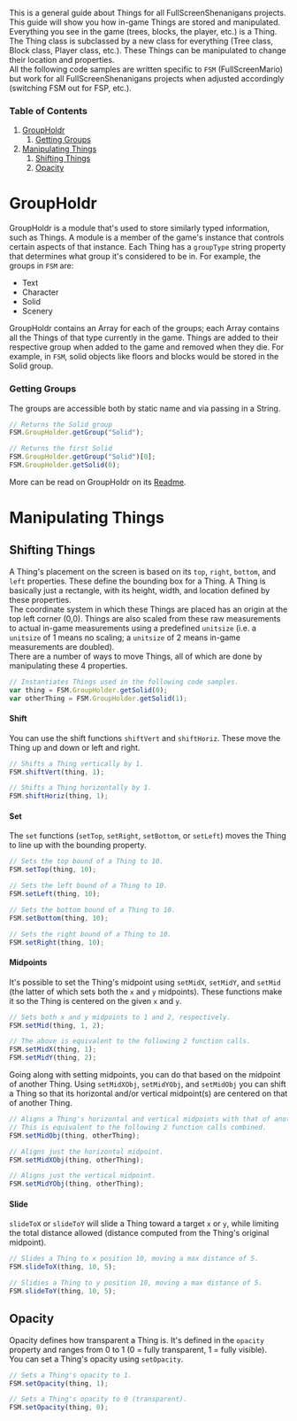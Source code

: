 This is a general guide about Things for all FullScreenShenanigans projects. This guide will show you how in-game Things are stored and manipulated. Everything you see in the game (trees, blocks, the player, etc.) is a Thing.  
The Thing class is subclassed by a new class for everything (Tree class, Block class, Player class, etc.). These Things can be manipulated to change their location and properties.  
All the following code samples are written specific to `FSM` (FullScreenMario) but work for all FullScreenShenanigans projects when adjusted accordingly (switching FSM out for FSP, etc.).  
  
### Table of Contents  
1. [GroupHoldr](#groupholdr)
    1. [Getting Groups](#getting-groups)
2. [Manipulating Things](#manipulating-things)
    1. [Shifting Things](#shifting-things)
    2. [Opacity](#opacity)

# GroupHoldr  

GroupHoldr is a module that's used to store similarly typed information, such as Things. A module is a member of the game's instance that controls certain aspects of that instance. Each Thing has a `groupType` string property that determines what group it's considered to be in. For example, the groups in `FSM` are:

* Text
* Character
* Solid
* Scenery 

GroupHoldr contains an Array for each of the groups; each Array contains all the Things of that type currently in the game. Things are added to their respective group when added to the game and removed when they die. For example, in `FSM`, solid objects like floors and blocks would be stored in the Solid group. 

### Getting Groups  
The groups are accessible both by static name and via passing in a String.  

```javascript
// Returns the Solid group
FSM.GroupHolder.getGroup("Solid");

// Returns the first Solid
FSM.GroupHolder.getGroup("Solid")[0];
FSM.GroupHolder.getSolid(0);
```

More can be read on GroupHoldr on its [Readme](https://github.com/FullScreenShenanigans/GroupHoldr/blob/master/README.md).

# Manipulating Things  

## Shifting Things  
A Thing's placement on the screen is based on its `top`, `right`, `bottom`, and `left` properties. These define the bounding box for a Thing. A Thing is basically just a rectangle, with its height, width, and location defined by these properties.  
The coordinate system in which these Things are placed has an origin at the top left corner (0,0). Things are also scaled from these raw measurements to actual in-game measurements using a predefined `unitsize` (i.e. a `unitsize` of 1 means no scaling; a `unitsize` of 2 means in-game measurements are doubled).  
There are a number of ways to move Things, all of which are done by manipulating these 4 properties.  
```javascript
// Instantiates Things used in the following code samples.
var thing = FSM.GroupHolder.getSolid(0);
var otherThing = FSM.GroupHolder.getSolid(1);
```

#### Shift  
You can use the shift functions `shiftVert` and `shiftHoriz`. These move the Thing up and down or left and right.
```javascript
// Shifts a Thing vertically by 1.
FSM.shiftVert(thing, 1);

// Shifts a Thing horizontally by 1. 
FSM.shiftHoriz(thing, 1);
```

#### Set  
The `set` functions (`setTop`, `setRight`, `setBottom`, or `setLeft`) moves the Thing to line up with the bounding property.
```javascript
// Sets the top bound of a Thing to 10. 
FSM.setTop(thing, 10);

// Sets the left bound of a Thing to 10. 
FSM.setLeft(thing, 10);

// Sets the bottom bound of a Thing to 10. 
FSM.setBottom(thing, 10);

// Sets the right bound of a Thing to 10. 
FSM.setRight(thing, 10);
```  

#### Midpoints  
It's possible to set the Thing's midpoint using `setMidX`, `setMidY`, and `setMid` (the latter of which sets both the `x` and `y` midpoints). These functions make it so the Thing is centered on the given `x` and `y`.  
```javascript
// Sets both x and y midpoints to 1 and 2, respectively. 
FSM.setMid(thing, 1, 2);

// The above is equivalent to the following 2 function calls. 
FSM.setMidX(thing, 1);
FSM.setMidY(thing, 2);
```
Going along with setting midpoints, you can do that based on the midpoint of another Thing. Using `setMidXObj`, `setMidYObj`, and `setMidObj` you can shift a Thing so that its horizontal and/or vertical midpoint(s) are centered on that of another Thing.  
```javascript
// Aligns a Thing's horizontal and vertical midpoints with that of anotherThing.
// This is equivalent to the following 2 function calls combined.
FSM.setMidObj(thing, otherThing);

// Aligns just the horizontal midpoint. 
FSM.setMidXObj(thing, otherThing);

// Aligns just the vertical midpoint. 
FSM.setMidYObj(thing, otherThing);
```

#### Slide  
`slideToX` or `slideToY` will slide a Thing toward a target `x` or `y`, while limiting the total distance allowed (distance computed from the Thing's original midpoint).  
```javascript
// Slides a Thing to x position 10, moving a max distance of 5. 
FSM.slideToX(thing, 10, 5);

// Slidies a Thing to y position 10, moving a max distance of 5. 
FSM.slideToY(thing, 10, 5);
```

## Opacity  
Opacity defines how transparent a Thing is. It's defined in the `opacity` property and ranges from 0 to 1 (0 = fully transparent, 1 = fully visible).  
You can set a Thing's opacity using `setOpacity`.
```javascript
// Sets a Thing's opacity to 1. 
FSM.setOpacity(thing, 1);

// Sets a Thing's opacity to 0 (transparent). 
FSM.setOpacity(thing, 0);
```
